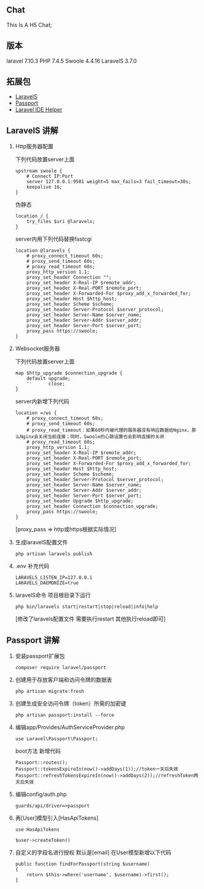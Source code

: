 ## Chat
This Is A H5 Chat;

## 版本
laravel 7.10.3
PHP 7.4.5
Swoole 4.4.16 
LaravelS 3.7.0

## 拓展包
- [LaravelS](https://github.com/hhxsv5/laravel-s)
- [Passport](https://github.com/laravel/passport)
- [Laravel IDE Helper](https://github.com/barryvdh/laravel-ide-helper)


## LaravelS 讲解
1. Http服务器配置
  
    下列代码放置server上面
    ```
    upstream swoole {
        # Connect IP:Port
        server 127.0.0.1:9501 weight=5 max_fails=3 fail_timeout=30s;
        keepalive 16;
    }
    ```
    伪静态
    ```
    location / {
        try_files $uri @laravels;
    }
    ```
   
    server内用下列代码替换fastcgi
    ```
    location @laravels {
        # proxy_connect_timeout 60s;
        # proxy_send_timeout 60s;
        # proxy_read_timeout 60s;
        proxy_http_version 1.1;
        proxy_set_header Connection "";
        proxy_set_header X-Real-IP $remote_addr;
        proxy_set_header X-Real-PORT $remote_port;
        proxy_set_header X-Forwarded-For $proxy_add_x_forwarded_for;
        proxy_set_header Host $http_host;
        proxy_set_header Scheme $scheme;
        proxy_set_header Server-Protocol $server_protocol;
        proxy_set_header Server-Name $server_name;
        proxy_set_header Server-Addr $server_addr;
        proxy_set_header Server-Port $server_port;
        proxy_pass https://swoole;
    }
    ```
   
2. Websocket服务器
    
    下列代码放置server上面
    ```
    map $http_upgrade $connection_upgrade {
        default upgrade;
        ''      close;
    }
    ```
    server内新增下列代码
    ```
    location =/ws {
        # proxy_connect_timeout 60s;
        # proxy_send_timeout 60s;
        # proxy_read_timeout：如果60秒内被代理的服务器没有响应数据给Nginx，那么Nginx会关闭当前连接；同时，Swoole的心跳设置也会影响连接的关闭
        # proxy_read_timeout 60s;
        proxy_http_version 1.1;
        proxy_set_header X-Real-IP $remote_addr;
        proxy_set_header X-Real-PORT $remote_port;
        proxy_set_header X-Forwarded-For $proxy_add_x_forwarded_for;
        proxy_set_header Host $http_host;
        proxy_set_header Scheme $scheme;
        proxy_set_header Server-Protocol $server_protocol;
        proxy_set_header Server-Name $server_name;
        proxy_set_header Server-Addr $server_addr;
        proxy_set_header Server-Port $server_port;
        proxy_set_header Upgrade $http_upgrade;
        proxy_set_header Connection $connection_upgrade;
        proxy_pass https://swoole;
    }
    ```
   
    [proxy_pass => http或https根据实际情况]
    
3. 生成laravelS配置文件 

    ```
    php artisan laravels publish
    ```
    
4. .env 补充代码

    ```
    LARAVELS_LISTEN_IP=127.0.0.1
    LARAVELS_DAEMONIZE=true
    ```
    
5. laravelS命令 项目根目录下运行
    
    `php bin/laravels start|restart|stop|reload|info|help`
    
    [修改了laravels配置文件 需要执行restart 其他执行reload即可]
    
## Passport 讲解
1. 安装passport扩展包
    
    ```
    composer require laravel/passport
    ```
    
2. 创建用于存放客户端和访问令牌的数据表
    
    ```
    php artisan migrate:fresh
    ```
    
3. 创建生成安全访问令牌（token）所需的加密键

    ```
    php artisan passport:install --force
    ```
    
4. 编辑app/Provides/AuthServiceProvider.php
    
    ```
    use Laravel\Passport\Passport;
    ```
    
    boot方法 新增代码
    
    ```
    Passport::routes();
    Passport::tokensExpireIn(now()->addDays(1));//token一天后失效
    Passport::refreshTokensExpireIn(now()->addDays(2));//refreshToken两天后失效
    ```

5. 编辑config/auth.php
    
    ```
    guards/api/driver=>passport
    ```
    
6. 再[User]模型引入[HasApiTokens]
    
    ```
    use HasApiTokens
   
    $user->createToken()
    ```
    
7. 自定义的字段名进行授权 默认是[email] 在User模型新增以下代码

    ```
    public function findForPassport(string $username)
    {
        return $this->where('username', $username)->first();
    }
    ```

    
    
    
    
    
    
    
    
